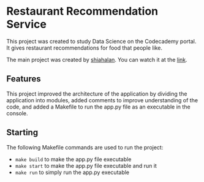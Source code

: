 # Restaurant Recommendation Service

This project was created to study Data Science on the Codecademy portal. It gives restaurant recommendations for food that people like.

The main project was created by [shiahalan](https://github.com/shiahalan). You can watch it at the [link](https://github.com/shiahalan/restaurant-recommendation/tree/main).

## Features

This project improved the architecture of the application by dividing the application into modules, added comments to improve understanding of the code, and added a Makefile to run the app.py file as an executable in the console.

## Starting

The following Makefile commands are used to run the project:
- `make build` to make the app.py file executable
- `make start` to make the app.py file executable and run it
- `make run` to simply run the app.py executable
